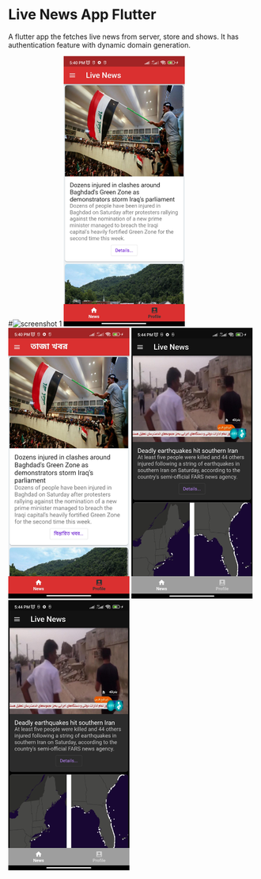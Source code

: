 # Live News App Flutter

A flutter app the fetches live news from server, store and shows. 
It has authentication feature with dynamic domain generation.

#![screenshot 1]([http://url/to/img.png](https://github.com/basunia/live_news_flutter/blob/master/ss/ss_1.jpg))
<img src="ss/ss_1.jpg" width="245">  <img src="ss/ss_2.jpg" width="245">  <img src="ss/ss_3.jpg" width="245">  <img src="ss/ss_3.jpg" width="245">



